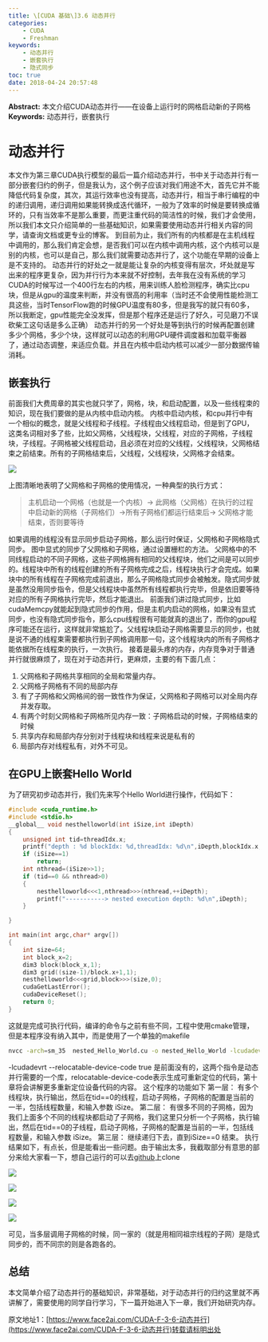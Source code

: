 ```yaml
---
title: \[CUDA 基础\]3.6 动态并行
categories:
    - CUDA
    - Freshman
keywords:
    - 动态并行
    - 嵌套执行
    - 隐式同步
toc: true
date: 2018-04-24 20:57:48
---
```


**Abstract:** 本文介绍CUDA动态并行——在设备上运行时的网格启动新的子网格
**Keywords:** 动态并行，嵌套执行

<!--more-->
# 动态并行
本文作为第三章CUDA执行模型的最后一篇介绍动态并行，书中关于动态并行有一部分嵌套归约的例子，但是我认为，这个例子应该对我们用途不大，首先它并不能降低代码复杂度，其次，其运行效率也没有提高，动态并行，相当于串行编程的中的递归调用，递归调用如果能转换成迭代循环，一般为了效率的时候是要转换成循环的，只有当效率不是那么重要，而更注重代码的简洁性的时候，我们才会使用，所以我们本文只介绍简单的一些基础知识，如果需要使用动态并行相关内容的同学，请查询文档或更专业的博客。
到目前为止，我们所有的内核都是在主机线程中调用的，那么我们肯定会想，是否我们可以在内核中调用内核，这个内核可以是别的内核，也可以是自己，那么我们就需要动态并行了，这个功能在早期的设备上是不支持的。
动态并行的好处之一就是能让复杂的内核变得有层次，坏处就是写出来的程序更复杂，因为并行行为本来就不好控制，去年我在没有系统的学习CUDA的时候写过一个400行左右的内核，用来训练人脸检测程序，确实比cpu块，但是从gpu的温度来判断，并没有很高的利用率（当时还不会使用性能检测工具这些，当时TensorFlow跑的时候GPU温度有80多，但是我写的就只有60多，所以我断定，gpu性能完全没发挥，但是那个程序还是运行了好久，可见磨刀不误砍柴工这句话是多么正确）
动态并行的另一个好处是等到执行的时候再配置创建多少个网格，多少个块，这样就可以动态的利用GPU硬件调度器和加载平衡器了，通过动态调整，来适应负载。并且在内核中启动内核可以减少一部分数据传输消耗。
## 嵌套执行
前面我们大费周章的其实也就只学了，网格，块，和启动配置，以及一些线程束的知识，现在我们要做的是从内核中启动内核。
内核中启动内核，和cpu并行中有一个相似的概念，就是父线程和子线程。子线程由父线程启动，但是到了GPU，这类名词相对多了些，比如父网格，父线程块，父线程，对应的子网格，子线程块，子线程。子网格被父线程启动，且必须在对应的父线程，父线程块，父网格结束之前结束。所有的子网格结束后，父线程，父线程块，父网格才会结束。

![](https://tony4ai-1251394096.cos.ap-hongkong.myqcloud.com/blog_images/CUDA-F-3-6-动态并行/3_26.png)

上图清晰地表明了父网格和子网格的使用情况，一种典型的执行方式：
> 主机启动一个网格（也就是一个内核）-> 此网格（父网格）在执行的过程中启动新的网格（子网格们）->所有子网格们都运行结束后-> 父网格才能结束，否则要等待

如果调用的线程没有显示同步启动子网格，那么运行时保证，父网格和子网格隐式同步。
图中显式的同步了父网格和子网格，通过设置栅栏的方法。
父网格中的不同线程启动的不同子网格，这些子网格拥有相同的父线程块，他们之间是可以同步的。线程块中所有的线程创建的所有子网格完成之后，线程块执行才会完成。如果块中的所有线程在子网格完成前退出，那么子网格隐式同步会被触发。隐式同步就是虽然没用同步指令，但是父线程块中虽然所有线程都执行完毕，但是依旧要等待对应的所有子网格执行完毕，然后才能退出。
前面我们讲过隐式同步，比如cudaMemcpy就能起到隐式同步的作用，但是主机内启动的网格，如果没有显式同步，也没有隐式同步指令，那么cpu线程很有可能就真的退出了，而你的gpu程序可能还在运行，这样就非常尴尬了。父线程块启动子网格需要显示的同步，也就是说不通的线程束需要都执行到子网格调用那一句，这个线程块内的所有子网格才能依据所在线程束的执行，一次执行。
接着是最头疼的内存，内存竞争对于普通并行就很麻烦了，现在对于动态并行，更麻烦，主要的有下面几点：
1. 父网格和子网格共享相同的全局和常量内存。
2. 父网格子网格有不同的局部内存
3. 有了子网格和父网格间的弱一致性作为保证，父网格和子网格可以对全局内存并发存取。
4. 有两个时刻父网格和子网格所见内存一致：子网格启动的时候，子网格结束的时候
5. 共享内存和局部内存分别对于线程块和线程来说是私有的
6. 局部内存对线程私有，对外不可见。


## 在GPU上嵌套Hello World
为了研究初步动态并行，我们先来写个Hello World进行操作，代码如下：
```c++
#include <cuda_runtime.h>
#include <stdio.h>
__global__ void nesthelloworld(int iSize,int iDepth)
{
    unsigned int tid=threadIdx.x;
    printf("depth : %d blockIdx: %d,threadIdx: %d\n",iDepth,blockIdx.x,threadIdx.x);
    if (iSize==1)
        return;
    int nthread=(iSize>>1);
    if (tid==0 && nthread>0)
    {
        nesthelloworld<<<1,nthread>>>(nthread,++iDepth);
        printf("-----------> nested execution depth: %d\n",iDepth);
    }

}

int main(int argc,char* argv[])
{
    int size=64;
    int block_x=2;
    dim3 block(block_x,1);
    dim3 grid((size-1)/block.x+1,1);
    nesthelloworld<<<grid,block>>>(size,0);
    cudaGetLastError();
    cudaDeviceReset();
    return 0;
}
```

这就是完成可执行代码，编译的命令与之前有些不同，工程中使用cmake管理，但是本程序没有纳入其中，而是使用了一个单独的makefile
```bash
nvcc -arch=sm_35  nested_Hello_World.cu -o nested_Hello_World -lcudadevrt --relocatable-device-code true
```
-lcudadevrt --relocatable-device-code true 是前面没有的，这两个指令是动态并行需要的一个库，relocatable-device-code表示生成可重新定位的代码，第十章将会讲解更多重新定位设备代码的内容。
这个程序的功能如下
第一层： 有多个线程块，执行输出，然后在tid==0的线程，启动子网格，子网格的配置是当前的一半，包括线程数量，和输入参数 iSize。
第二层： 有很多不同的子网格，因为我们上面多个不同的线程块都启动了子网格，我们这里只分析一个子网格，执行输出，然后在tid==0的子线程，启动子网格，子网格的配置是当前的一半，包括线程数量，和输入参数 iSize。
第三层： 继续递归下去，直到iSize==0
结束。
执行结果如下，有点长，但是能看出一些问题。由于输出太多，我截取部分有意思的部分来给大家看一下，想自己运行的可以去[github](https://github.com/Tony-Tan/CUDA_Freshman)上clone

![](https://tony4ai-1251394096.cos.ap-hongkong.myqcloud.com/blog_images/CUDA-F-3-6-动态并行/1_1.png)

![](https://tony4ai-1251394096.cos.ap-hongkong.myqcloud.com/blog_images/CUDA-F-3-6-动态并行/1_2.png)

![](https://tony4ai-1251394096.cos.ap-hongkong.myqcloud.com/blog_images/CUDA-F-3-6-动态并行/1_3.png)

![](https://tony4ai-1251394096.cos.ap-hongkong.myqcloud.com/blog_images/CUDA-F-3-6-动态并行/1_4.png)

可见，当多层调用子网格的时候，同一家的（就是用相同祖宗线程的子网）是隐式同步的，而不同宗的则是各跑各的。


## 总结
本文简单介绍了动态并行的基础知识，非常基础，对于动态并行的归约这里就不再讲解了，需要使用的同学自行学习，下一篇开始进入下一章，我们开始研究内存。





原文地址1：[https://www.face2ai.com/CUDA-F-3-6-动态并行](https://www.face2ai.com/CUDA-F-3-6-动态并行)转载请标明出处

